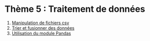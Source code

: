 # Thème 5 :  Traitement de données

1. [Manipulation de fichiers csv](../5.1_Manipulation_csv/cours/)
2. [Trier et fusionner des données](../5.2_Trier_et_fusionner_des_donnees/cours/)
3. [Utilisation du module Pandas](../5.3_Pandas/cours/)